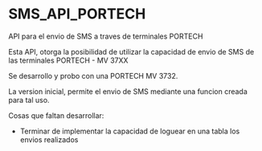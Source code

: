 # SMS_API_PORTECH
API para el envio de SMS a traves de terminales PORTECH

Esta API, otorga la posibilidad de utilizar la capacidad de envio de SMS de las terminales PORTECH - MV 37XX

Se desarrollo y probo con una PORTECH MV 3732.

La version inicial, permite el envio de SMS mediante una funcion creada para tal uso. 

Cosas que faltan desarrollar:

- Terminar de implementar la capacidad de loguear en una tabla los envios realizados
